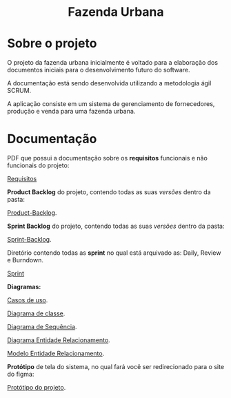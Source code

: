 <h1 align="center"> Fazenda Urbana </h1>

# Sobre o projeto

O projeto da fazenda urbana inicialmente é voltado para a elaboração dos documentos iniciais para o desenvolvimento futuro do software.

A documentação está sendo desenvolvida utilizando a metodologia ágil SCRUM.

A aplicação consiste em um sistema de gerenciamento de fornecedores, produção e venda para uma fazenda urbana.

# Documentação

PDF que possui a documentação sobre os **requisitos** funcionais e não funcionais do projeto:

[Requisitos](https://github.com/eduardodvmachado/Fazenda-Urbana/tree/main/Requisitos)

**Product Backlog** do projeto, contendo todas as suas *versões* dentro da pasta:

[Product-Backlog](https://github.com/eduardodvmachado/Fazenda-Urbana/tree/main/Product_Backlog).

**Sprint Backlog** do projeto, contendo todas as suas *versões* dentro da pasta:

[Sprint-Backlog](https://github.com/eduardodvmachado/Fazenda-Urbana/tree/main/Sprint_Backlog).

Diretório contendo todas as **sprint** no qual está arquivado as: Daily, Review e Burndown.

[Sprint](https://github.com/eduardodvmachado/Fazenda-Urbana/tree/main/Sprint)

**Diagramas:**

[Casos de uso](https://github.com/eduardodvmachado/Fazenda-Urbana/tree/main/Casos_de_Uso).

[Diagrama de classe](https://github.com/eduardodvmachado/Fazenda-Urbana/tree/main/Diagrama_de_Classe).

[Diagrama de Sequência](https://github.com/eduardodvmachado/Fazenda-Urbana/tree/main/Diagramas/Diagrama_de_sequencia).

[Diagrama Entidade Relacionamento](https://github.com/eduardodvmachado/Fazenda-Urbana/tree/main/Diagramas/DER).

[Modelo Entidade Relacionamento](https://github.com/eduardodvmachado/Fazenda-Urbana/tree/main/Diagramas/MER).

**Protótipo** de tela do sistema, no qual fará você ser redirecionado para o site do figma:

[Protótipo do projeto](https://www.figma.com/proto/ViPkjaaNBb1OTs86IFfEpU/black--and--blue?node-id=1-352&t=vB31Ps8gtjYJhajl-0&scaling=min-zoom&page-id=0%3A1).
